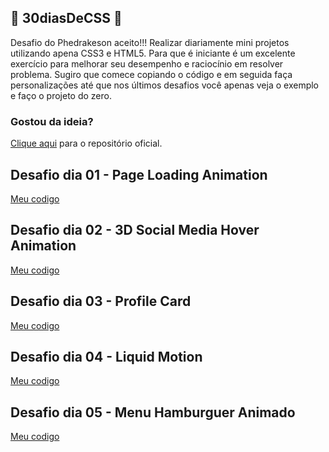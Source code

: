 ## 🚀 30diasDeCSS 🚀
 
Desafio do Phedrakeson aceito!!!
Realizar diariamente mini projetos utilizando apena CSS3 e HTML5.
Para que é iniciante é um excelente exercício para melhorar seu desempenho e raciocínio em resolver problema. Sugiro que comece copiando o código e em seguida faça personalizações até que nos últimos desafios você apenas veja o exemplo e faço o projeto do zero.

### Gostou da ideia?
[Clique aqui](https://github.com/phedrakeson/30diasDeCSS) para o repositório oficial.

##  Desafio dia 01 - Page Loading Animation
[Meu codigo](https://github.com/ricardo-rzo/30diasDeCSS/tree/main/desafios/dia-01)

##  Desafio dia 02 - 3D Social Media Hover Animation
[Meu codigo](https://github.com/ricardo-rzo/30diasDeCSS/tree/main/desafios/dia-02)

##  Desafio dia 03 - Profile Card
[Meu codigo](https://github.com/ricardo-rzo/30diasDeCSS/tree/main/desafios/dia-03)

##  Desafio dia 04 - Liquid Motion
[Meu codigo](https://github.com/ricardo-rzo/30diasDeCSS/tree/main/desafios/dia-04)

##  Desafio dia 05 - Menu Hamburguer Animado
[Meu codigo](https://github.com/ricardo-rzo/30diasDeCSS/tree/main/desafios/dia-05)
